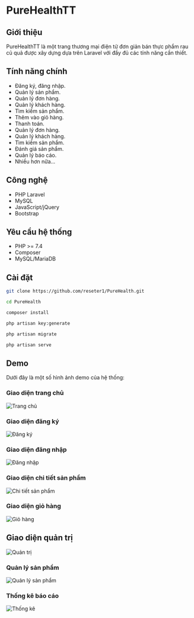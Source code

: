 # PureHealthTT

## Giới thiệu

PureHealthTT là một trang thương mại điện tử đơn giản bán thực phẩm rau củ quả được xây dựng dựa trên Laravel với đầy đủ các tính năng cần thiết.

## Tính năng chính

- Đăng ký, đăng nhập.
- Quản lý sản phẩm.
- Quản lý đơn hàng.
- Quản lý khách hàng.
- Tìm kiếm sản phẩm.
- Thêm vào giỏ hàng.
- Thanh toán.
- Quản lý đơn hàng.
- Quản lý khách hàng.
- Tìm kiếm sản phẩm.
- Đánh giá sản phẩm.
- Quản lý báo cáo.
- Nhiều hơn nữa...


## Công nghệ

- PHP Laravel
- MySQL
- JavaScript/jQuery
- Bootstrap

## Yêu cầu hệ thống

- PHP >= 7.4
- Composer
- MySQL/MariaDB

## Cài đặt

```bash
git clone https://github.com/reseter1/PureHealth.git

cd PureHealth

composer install

php artisan key:generate

php artisan migrate

php artisan serve
```

## Demo

Dưới đây là một số hình ảnh demo của hệ thống:

### Giao diện trang chủ
![Trang chủ](screenshots/home.png)

### Giao diện đăng ký
![Đăng ký](screenshots/register.png)

### Giao diện đăng nhập
![Đăng nhập](screenshots/login.png)

### Giao diện chi tiết sản phẩm
![Chi tiết sản phẩm](screenshots/product-detail.png)

### Giao diện giỏ hàng
![Giỏ hàng](screenshots/cart.png)

## Giao diện quản trị
![Quản trị](screenshots/admin-dashboard.png)

### Quản lý sản phẩm
![Quản lý sản phẩm](screenshots/product-management.png)

### Thống kê báo cáo
![Thống kê](screenshots/statistics.png)
